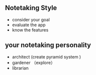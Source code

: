 ## Notetaking Style
- consider your goal
- evaluate the app
- know the features

## your notetaking  personality
- architect  (create pyramid system )
- gardener （explore）
- librarian
